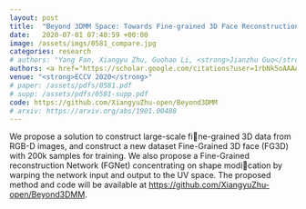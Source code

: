 ```yaml
---
layout: post
title:  "Beyond 3DMM Space: Towards Fine-grained 3D Face Reconstruction"
date:   2020-07-01 07:40:59 +00:00
image: /assets/imgs/0581_compare.jpg
categories: research
# authors: "Yang Fan, Xiangyu Zhu, Guohao Li, <strong>Jianzhu Guo</strong>, Di Huang, Zhen Lei, Stan Z. Li"
authors: <a href="https://scholar.google.com/citations?user=1rbNk5oAAAAJ">Xiangyu Zhu</a>, Fan Yang, Di Huang, Chang Yu, Hao Wang, <a href="https://scholar.google.com/citations?user=W8_JzNcAAAAJ"><strong><u>Jianzhu Guo</u></strong></a>, <a href="https://scholar.google.com/citations?user=cuJ3QG8AAAAJ">Zhen Lei</a>, <a href="https://scholar.google.com/citations?user=Y-nyLGIAAAAJ">Stan Z. Li</a>
venue: "<strong>ECCV 2020</strong>"
# paper: /assets/pdfs/0581.pdf
# supp: /assets/pdfs/0581-supp.pdf
code: https://github.com/XiangyuZhu-open/Beyond3DMM
# arxiv: https://arxiv.org/abs/1901.00488
---
```

We propose a solution to construct large-scale fine-grained 3D data from RGB-D images, and construct a new dataset Fine-Grained 3D face (FG3D) with 200k samples for training. We also propose a Fine-Grained reconstruction Network (FGNet) concentrating on shape modication by warping the network input and output to the UV space. The proposed method and code will be available at <a>https://github.com/XiangyuZhu-open/Beyond3DMM</a>.